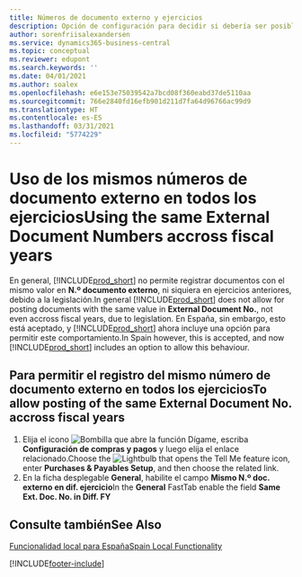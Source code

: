 ```yaml
---
title: Números de documento externo y ejercicios
description: Opción de configuración para decidir si debería ser posible reutilizar números de documento externo en los ejercicios.
author: sorenfriisalexandersen
ms.service: dynamics365-business-central
ms.topic: conceptual
ms.reviewer: edupont
ms.search.keywords: ''
ms.date: 04/01/2021
ms.author: soalex
ms.openlocfilehash: e6e153e75039542a7bcd08f360eabd37de5110aa
ms.sourcegitcommit: 766e2840fd16efb901d211d7fa64d96766ac99d9
ms.translationtype: HT
ms.contentlocale: es-ES
ms.lasthandoff: 03/31/2021
ms.locfileid: "5774229"
---
```

# <a name="using-the-same-external-document-numbers-accross-fiscal-years"></a><span data-ttu-id="28752-103">Uso de los mismos números de documento externo en todos los ejercicios</span><span class="sxs-lookup"><span data-stu-id="28752-103">Using the same External Document Numbers accross fiscal years</span></span>
<span data-ttu-id="28752-104">En general, [!INCLUDE[prod_short](../../includes/prod_short.md)] no permite registrar documentos con el mismo valor en **N.º documento externo**, ni siquiera en ejercicios anteriores, debido a la legislación.</span><span class="sxs-lookup"><span data-stu-id="28752-104">In general [!INCLUDE[prod_short](../../includes/prod_short.md)] does not allow for posting documents with the same value in **External Document No.**, not even accross fiscal years, due to legislation.</span></span> <span data-ttu-id="28752-105">En España, sin embargo, esto está aceptado, y [!INCLUDE[prod_short](../../includes/prod_short.md)] ahora incluye una opción para permitir este comportamiento.</span><span class="sxs-lookup"><span data-stu-id="28752-105">In Spain however, this is accepted, and now [!INCLUDE[prod_short](../../includes/prod_short.md)] includes an option to allow this behaviour.</span></span> 

## <a name="to-allow-posting-of-the-same-external-document-no-accross-fiscal-years"></a><span data-ttu-id="28752-106">Para permitir el registro del mismo **número de documento externo** en todos los ejercicios</span><span class="sxs-lookup"><span data-stu-id="28752-106">To allow posting of the same **External Document No.** accross fiscal years</span></span>

1. <span data-ttu-id="28752-107">Elija el icono ![Bombilla que abre la función Dígame](../../media/ui-search/search_small.png "Dígame qué desea hacer"), escriba **Configuración de compras y pagos** y luego elija el enlace relacionado.</span><span class="sxs-lookup"><span data-stu-id="28752-107">Choose the ![Lightbulb that opens the Tell Me feature](../../media/ui-search/search_small.png "Tell me what you want to do") icon, enter **Purchases & Payables Setup**, and then choose the related link.</span></span>  
2. <span data-ttu-id="28752-108">En la ficha desplegable **General**, habilite el campo **Mismo N.º doc. externo en dif. ejercicio**</span><span class="sxs-lookup"><span data-stu-id="28752-108">In the **General** FastTab enable the field **Same Ext. Doc. No. in Diff. FY**</span></span>

## <a name="see-also"></a><span data-ttu-id="28752-109">Consulte también</span><span class="sxs-lookup"><span data-stu-id="28752-109">See Also</span></span>  
 [<span data-ttu-id="28752-110">Funcionalidad local para España</span><span class="sxs-lookup"><span data-stu-id="28752-110">Spain Local Functionality</span></span>](spain-local-functionality.md)


[!INCLUDE[footer-include](../../includes/footer-banner.md)]